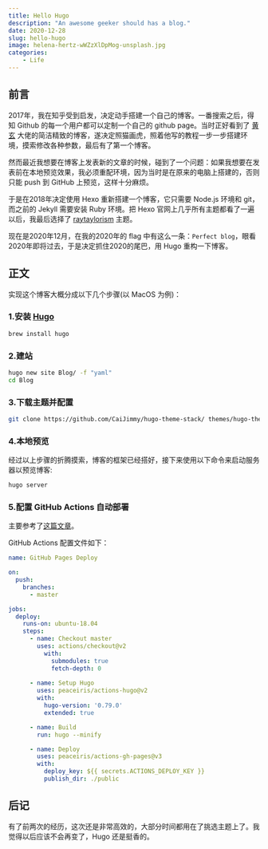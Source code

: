 ```yaml
---
title: Hello Hugo
description: "An awesome geeker should has a blog."
date: 2020-12-28
slug: hello-hugo
image: helena-hertz-wWZzXlDpMog-unsplash.jpg
categories:
    - Life
---
```


## 前言

2017年，我在知乎受到启发，决定动手搭建一个自己的博客。一番搜索之后，得知 Github 的每一个用户都可以定制一个自己的 github page。当时正好看到了 [黄玄](https://github.com/huxpro) 大佬的简洁精致的博客，遂决定照猫画虎，照着他写的教程一步一步搭建环境，摸索修改各种参数，最后有了第一个博客。

然而最近我想要在博客上发表新的文章的时候，碰到了一个问题：如果我想要在发表前在本地预览效果，我必须重配环境，因为当时是在原来的电脑上搭建的，否则只能 push 到 GitHub 上预览，这样十分麻烦。

于是在2018年决定使用 Hexo 重新搭建一个博客，它只需要 Node.js 环境和 git，而之前的 Jekyll 需要安装 Ruby 环境。把 Hexo 官网上几乎所有主题都看了一遍以后，我最后选择了 [raytaylorism](https://github.com/raytaylorlin/hexo-theme-raytaylorism) 主题。   

现在是2020年12月，在我的2020年的 flag 中有这么一条：`Perfect blog`，眼看2020年即将过去，于是决定抓住2020的尾巴，用 Hugo 重构一下博客。

## 正文

实现这个博客大概分成以下几个步骤(以 MacOS 为例)：

### 1.安装 [Hugo](http://gohugo.io/)

```bash
brew install hugo
```

### 2.建站

``` bash
hugo new site Blog/ -f "yaml"
cd Blog
```

### 3.下载主题并配置

```bash
git clone https://github.com/CaiJimmy/hugo-theme-stack/ themes/hugo-theme-stack
```

### 4.本地预览

经过以上步骤的折腾摸索，博客的框架已经搭好，接下来使用以下命令来启动服务器以预览博客:

``` bash
hugo server
```

### 5.配置 GitHub Actions 自动部署

主要参考了[这篇文章](https://blog.humblepg.com/post/2020/02/log-hugo-github-actions.html)。

GitHub Actions 配置文件如下：

```yaml
name: GitHub Pages Deploy

on:
  push:
    branches:
      - master

jobs:
  deploy:
    runs-on: ubuntu-18.04
    steps:
      - name: Checkout master
        uses: actions/checkout@v2
          with:
            submodules: true
            fetch-depth: 0
      
      - name: Setup Hugo
        uses: peaceiris/actions-hugo@v2
        with:
          hugo-version: '0.79.0'
          extended: true

      - name: Build
        run: hugo --minify

      - name: Deploy
        uses: peaceiris/actions-gh-pages@v3
        with:
          deploy_key: ${{ secrets.ACTIONS_DEPLOY_KEY }}
          publish_dir: ./public
```

## 后记

有了前两次的经历，这次还是非常高效的，大部分时间都用在了挑选主题上了。我觉得以后应该不会再变了，Hugo 还是挺香的。
